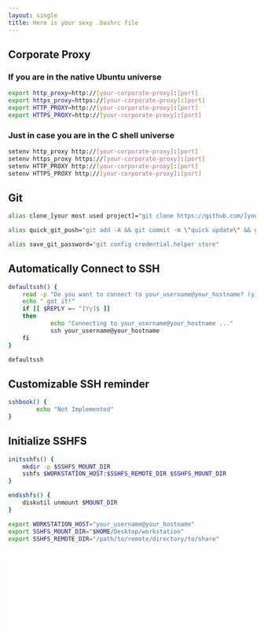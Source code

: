 ```yaml
---
layout: single
title: Here is your sexy .bashrc file
---
```


## Corporate Proxy

### If you are in the native Ubuntu universe
```bash
export http_proxy=http://[your-corporate-proxy]:[port]
export https_proxy=https://[your-corporate-proxy]:[port]
export HTTP_PROXY=http://[your-corporate-proxy]:[port]
export HTTPS_PROXY=http://[your-corporate-proxy]:[port]
```

### Just in case you are in the C shell universe
```bash
setenv http_proxy http://[your-corporate-proxy]:[port]
setenv https_proxy https://[your-corporate-proxy]:[port]
setenv HTTP_PROXY http://[your-corporate-proxy]:[port]
setenv HTTPS_PROXY http://[your-corporate-proxy]:[port]
```

## Git

```bash
alias clone_[your most used project]="git clone https://github.com/[your username]/[repository name]"

alias quick_git_push="git add -A && git commit -m \"quick update\" && git push"

alias save_git_password="git config credential.helper store"
```

## Automatically Connect to SSH

```bash
defaultssh() {
	read -p "Do you want to connect to your_username@your_hostname? (y)" -n 1 -r
	echo " got it!"
	if [[ $REPLY =~ ^[Yy]$ ]]
	then
        	echo "Connecting to your_username@your_hostname ..."
        	ssh your_username@your_hostname
	fi
}

defaultssh
```

## Customizable SSH reminder

```bash
sshbook() {
        echo "Not Implemented"
}
```

## Initialize SSHFS

```bash
initsshfs() {
	mkdir -p $SSHFS_MOUNT_DIR
	sshfs $WORKSTATION_HOST:$SSHFS_REMOTE_DIR $SSHFS_MOUNT_DIR
}

endsshfs() {
	diskutil unmount $MOUNT_DIR
}

export WORKSTATION_HOST="your_username@your_hostname"
export SSHFS_MOUNT_DIR="$HOME/Desktop/workstation"
export SSHFS_REMOTE_DIR="/path/to/remote/directory/to/share"
```

<br/>

<iframe data-aa="1180220" src="//acceptable.a-ads.com/1180220" scrolling="no" style="border:0px; padding:0; overflow:hidden" allowtransparency="true"></iframe>
